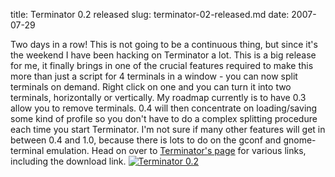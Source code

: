 title: Terminator 0.2 released
slug: terminator-02-released.md
date: 2007-07-29


Two days in a row! This is not going to be a continuous thing, but since it's the weekend I have been hacking on Terminator a lot.
This is a big release for me, it finally brings in one of the crucial features required to make this more than just a script for 4 terminals in a window - you can now split terminals on demand. Right click on one and you can turn it into two terminals, horizontally or vertically.
My roadmap currently is to have 0.3 allow you to remove terminals. 0.4 will then concentrate on loading/saving some kind of profile so you don't have to do a complex splitting procedure each time you start Terminator. I'm not sure if many other features will get in between 0.4 and 1.0, because there is lots to do on the gconf and gnome-terminal emulation.
Head on over to [Terminator's page](http://www.tenshu.net/terminator/) for various links, including the download link.
[![Terminator 0.2](http://www.tenshu.net/wp-content/uploads/2007/07/2007-07-29-terminator-02.thumbnail.png)](http://www.tenshu.net/wp-content/uploads/2007/07/2007-07-29-terminator-02.png "Terminator 0.2")